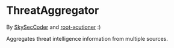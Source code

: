 # ThreatAggregator
By <a href="https://github.com/SkySecCoder/">SkySecCoder</a> and <a href="https://github.com/root-xcutioner/">root-xcutioner</a> :)

Aggregates threat intelligence information from multiple sources.